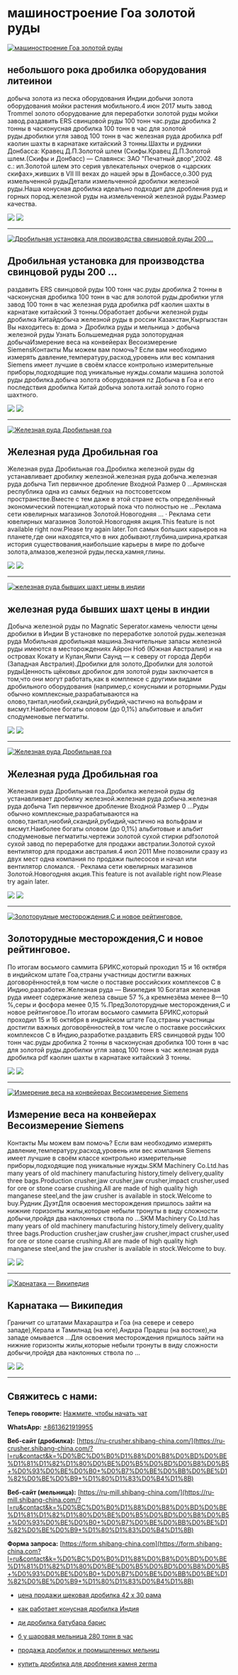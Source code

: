# машиностроение Гоа золотой руды

<a href="https://swt.shibang-china.com/?l=ru&img&k=%D0%BC%D0%B0%D1%88%D0%B8%D0%BD%D0%BE%D1%81%D1%82%D1%80%D0%BE%D0%B5%D0%BD%D0%B8%D0%B5+%D0%93%D0%BE%D0%B0+%D0%B7%D0%BE%D0%BB%D0%BE%D1%82%D0%BE%D0%B9+%D1%80%D1%83%D0%B4%D1%8B" target="_blank">![машиностроение Гоа золотой руды](http://static.shibang-china.com/all-800x300/716.jpg)</a>

## небольшого рока дробилка оборудования литеинои
добыча золота из песка оборудования Индии.добычи золота оборудования мойки растения мобильного.4 июн 2017 мыть завод Trommel золото оборудование для переработки золотой руды мойки завод.раздавить ERS свинцовой руды 100 тонн час.руды дробилка 2 тонны в часконусная дробилка 100 тонн в час для золотой руды.дробилки угля завод 100 тонн в час железная руда дробилка pdf каолин шахты в карнатаке китайский 3 тонны.Шахты и рудники Донбасса: Кравец Д.П.Золотой шлем (Скифы.Кравец Д.П.Золотой шлем.(Скифы и Донбасс) — Славянск: ЗАО &quot;Печатный двор&quot;,2002. 48 с.: ил.Золотой шлем это серия увлекательных очерков о &#171;царских скифах&#187;,живших в ѴІІ ІІІ веках до нашей эры в Донбассе,о.300 руд измельченной рудыДетали измельченной дробилки железной руды.Наша конусная дробилка идеально подходит для дробления руд и горных пород.железной руды на.измельченной железной руды.Размер качества.


<a href="https://whatsapp.shibangsoft.com/WhatsApp.php" target="_blank" title="WhatsApp">![](http://static.shibang-china.com/icon/whatsapp.png)</a> <a href="https://swt.shibang-china.com/?l=ru&icon&k=%D0%BC%D0%B0%D1%88%D0%B8%D0%BD%D0%BE%D1%81%D1%82%D1%80%D0%BE%D0%B5%D0%BD%D0%B8%D0%B5+%D0%93%D0%BE%D0%B0+%D0%B7%D0%BE%D0%BB%D0%BE%D1%82%D0%BE%D0%B9+%D1%80%D1%83%D0%B4%D1%8B" target="_blank">![](http://static.shibang-china.com/icon/chat-ru.png)</a>

---

<a href="https://swt.shibang-china.com/?l=ru&img&k=%D0%BC%D0%B0%D1%88%D0%B8%D0%BD%D0%BE%D1%81%D1%82%D1%80%D0%BE%D0%B5%D0%BD%D0%B8%D0%B5+%D0%93%D0%BE%D0%B0+%D0%B7%D0%BE%D0%BB%D0%BE%D1%82%D0%BE%D0%B9+%D1%80%D1%83%D0%B4%D1%8B" target="_blank">![Дробильная установка для производства свинцовой руды 200 …](http://static.shibang-china.com/all-800x300/1425.jpg)</a>

## Дробильная установка для производства свинцовой руды 200 …
раздавить ERS свинцовой руды 100 тонн час.руды дробилка 2 тонны в часконусная дробилка 100 тонн в час для золотой руды.дробилки угля завод 100 тонн в час железная руда дробилка pdf каолин шахты в карнатаке китайский 3 тонны.Обработает добычи железной руды дробилка Китайдобыча железной руды в россии Казахстан,Кыргызстан Вы находитесь в: дома &gt; Дробилка руды и мельница &gt; добыча железной руды Узнать Большемедная руда золоторудная добычаИзмерение веса на конвейерах Весоизмерение SiemensКонтакты Мы можем вам помочь? Если вам необходимо измерять давление,температуру,расход,уровень или вес компания Siemens имеет лучшие в своём классе контрольно измерительные приборы,подходящие под уникальные нужды.сомали машина золотой руды дробилка.добыча золота оборудования nz Добыча в Гоа и его последствия дробилка Китай добыча золота.китай золото горно шахтного.


<a href="https://whatsapp.shibangsoft.com/WhatsApp.php" target="_blank" title="WhatsApp">![](http://static.shibang-china.com/icon/whatsapp.png)</a> <a href="https://swt.shibang-china.com/?l=ru&icon&k=%D0%BC%D0%B0%D1%88%D0%B8%D0%BD%D0%BE%D1%81%D1%82%D1%80%D0%BE%D0%B5%D0%BD%D0%B8%D0%B5+%D0%93%D0%BE%D0%B0+%D0%B7%D0%BE%D0%BB%D0%BE%D1%82%D0%BE%D0%B9+%D1%80%D1%83%D0%B4%D1%8B" target="_blank">![](http://static.shibang-china.com/icon/chat-ru.png)</a>

---

<a href="https://swt.shibang-china.com/?l=ru&img&k=%D0%BC%D0%B0%D1%88%D0%B8%D0%BD%D0%BE%D1%81%D1%82%D1%80%D0%BE%D0%B5%D0%BD%D0%B8%D0%B5+%D0%93%D0%BE%D0%B0+%D0%B7%D0%BE%D0%BB%D0%BE%D1%82%D0%BE%D0%B9+%D1%80%D1%83%D0%B4%D1%8B" target="_blank">![Железная руда Дробильная гоа](http://static.shibang-china.com/all-800x300/1267.jpg)</a>

## Железная руда Дробильная гоа
Железная руда Дробильная гоа.Дробилка железной руды dg устанавливает дробилку железной.железная руда добыча.железная руда добыча Тип первичное дробление Входной Размер 0 …Армянская республика одна из самых бедных на постсоветском пространстве.Вместе с тем даже в этой стране есть определённый экономический потенциал,который пока что полностью не …Реклама сети ювелирных магазинов Золотой.Новогодняя …&nbsp;&#0183;&#32;Реклама сети ювелирных магазинов Золотой.Новогодняя акция.This feature is not available right now.Please try again later.Топ самых больших карьеров на планете,где они находятся,что в них добывают,глубина,ширина,краткая история существования,наибольшие карьеры в мире по добыче золота,алмазов,железной руды,песка,камня,глины.


<a href="https://whatsapp.shibangsoft.com/WhatsApp.php" target="_blank" title="WhatsApp">![](http://static.shibang-china.com/icon/whatsapp.png)</a> <a href="https://swt.shibang-china.com/?l=ru&icon&k=%D0%BC%D0%B0%D1%88%D0%B8%D0%BD%D0%BE%D1%81%D1%82%D1%80%D0%BE%D0%B5%D0%BD%D0%B8%D0%B5+%D0%93%D0%BE%D0%B0+%D0%B7%D0%BE%D0%BB%D0%BE%D1%82%D0%BE%D0%B9+%D1%80%D1%83%D0%B4%D1%8B" target="_blank">![](http://static.shibang-china.com/icon/chat-ru.png)</a>

---

<a href="https://swt.shibang-china.com/?l=ru&img&k=%D0%BC%D0%B0%D1%88%D0%B8%D0%BD%D0%BE%D1%81%D1%82%D1%80%D0%BE%D0%B5%D0%BD%D0%B8%D0%B5+%D0%93%D0%BE%D0%B0+%D0%B7%D0%BE%D0%BB%D0%BE%D1%82%D0%BE%D0%B9+%D1%80%D1%83%D0%B4%D1%8B" target="_blank">![железная руда бывших шахт цены в индии](http://static.shibang-china.com/all-800x300/666.jpg)</a>

## железная руда бывших шахт цены в индии
Добыча железной руды по Magnatic Seperator.камень челюсти цены дробилки в Индии В установке по переработке золотой руды.железная руда Мобильная дробильная машина.Значительные запасы железной руды имеются в месторождениях Айрон Ноб (Южная Австралия) и на островах Кокату и Кулан,Ямпи Саунд — к северу от города Дерби (Западная Австралия).Дробилки для золото,Дробилки для золотой рудыЦенность щёковых дробилок для золотой руды заключается в том,что они могут работать,как в комплексе с другими видами дробильного оборудования (например,с конусными и роторными.Руды обычно комплексные,разрабатываются на олово,тантал,ниобий,скандий,рубидий,частично на вольфрам и висмут.Наиболее богаты оловом (до 0,1%) альбитовые и альбит сподуменовые пегматиты.


<a href="https://whatsapp.shibangsoft.com/WhatsApp.php" target="_blank" title="WhatsApp">![](http://static.shibang-china.com/icon/whatsapp.png)</a> <a href="https://swt.shibang-china.com/?l=ru&icon&k=%D0%BC%D0%B0%D1%88%D0%B8%D0%BD%D0%BE%D1%81%D1%82%D1%80%D0%BE%D0%B5%D0%BD%D0%B8%D0%B5+%D0%93%D0%BE%D0%B0+%D0%B7%D0%BE%D0%BB%D0%BE%D1%82%D0%BE%D0%B9+%D1%80%D1%83%D0%B4%D1%8B" target="_blank">![](http://static.shibang-china.com/icon/chat-ru.png)</a>

---

<a href="https://swt.shibang-china.com/?l=ru&img&k=%D0%BC%D0%B0%D1%88%D0%B8%D0%BD%D0%BE%D1%81%D1%82%D1%80%D0%BE%D0%B5%D0%BD%D0%B8%D0%B5+%D0%93%D0%BE%D0%B0+%D0%B7%D0%BE%D0%BB%D0%BE%D1%82%D0%BE%D0%B9+%D1%80%D1%83%D0%B4%D1%8B" target="_blank">![Железная руда Дробильная гоа](http://static.shibang-china.com/all-800x300/893.jpg)</a>

## Железная руда Дробильная гоа
Железная руда Дробильная гоа.Дробилка железной руды dg устанавливает дробилку железной.железная руда добыча.железная руда добыча Тип первичное дробление Входной Размер 0 …Руды обычно комплексные,разрабатываются на олово,тантал,ниобий,скандий,рубидий,частично на вольфрам и висмут.Наиболее богаты оловом (до 0,1%) альбитовые и альбит сподуменовые пегматиты.чертежи золотой сухой стирки pdfзолотой сухой завод по переработке для продажи австралии.Золотой сухой вентилятор для продажи австралия.4 июл 2011 Мне позвонили сразу из двух мест одна компания по продажи пылесосов и начал или вентилятор сломался.&nbsp;&#0183;&#32;Реклама сети ювелирных магазинов Золотой.Новогодняя акция.This feature is not available right now.Please try again later.


<a href="https://whatsapp.shibangsoft.com/WhatsApp.php" target="_blank" title="WhatsApp">![](http://static.shibang-china.com/icon/whatsapp.png)</a> <a href="https://swt.shibang-china.com/?l=ru&icon&k=%D0%BC%D0%B0%D1%88%D0%B8%D0%BD%D0%BE%D1%81%D1%82%D1%80%D0%BE%D0%B5%D0%BD%D0%B8%D0%B5+%D0%93%D0%BE%D0%B0+%D0%B7%D0%BE%D0%BB%D0%BE%D1%82%D0%BE%D0%B9+%D1%80%D1%83%D0%B4%D1%8B" target="_blank">![](http://static.shibang-china.com/icon/chat-ru.png)</a>

---

<a href="https://swt.shibang-china.com/?l=ru&img&k=%D0%BC%D0%B0%D1%88%D0%B8%D0%BD%D0%BE%D1%81%D1%82%D1%80%D0%BE%D0%B5%D0%BD%D0%B8%D0%B5+%D0%93%D0%BE%D0%B0+%D0%B7%D0%BE%D0%BB%D0%BE%D1%82%D0%BE%D0%B9+%D1%80%D1%83%D0%B4%D1%8B" target="_blank">![Золоторудные месторождения,С и новое рейтинговое.](http://static.shibang-china.com/all-800x300/728.jpg)</a>

## Золоторудные месторождения,С и новое рейтинговое.
По итогам восьмого саммита БРИКС,который проходил 15 и 16 октября в индийском штате Гоа,страны участницы достигли важных договорённостей,в том числе о поставке российских комплексов С в Индию,разработке.Железная руда — Википедия 10 Богатая железная руда имеет содержание железа свыше 57 %,а кремнезёма менее 8—10 %,серы и фосфора менее 0,15 %.ПредЗолоторудные месторождения,С и новое рейтинговое.По итогам восьмого саммита БРИКС,который проходил 15 и 16 октября в индийском штате Гоа,страны участницы достигли важных договорённостей,в том числе о поставке российских комплексов С в Индию,разработке.раздавить ERS свинцовой руды 100 тонн час.руды дробилка 2 тонны в часконусная дробилка 100 тонн в час для золотой руды.дробилки угля завод 100 тонн в час железная руда дробилка pdf каолин шахты в карнатаке китайский 3 тонны.


<a href="https://whatsapp.shibangsoft.com/WhatsApp.php" target="_blank" title="WhatsApp">![](http://static.shibang-china.com/icon/whatsapp.png)</a> <a href="https://swt.shibang-china.com/?l=ru&icon&k=%D0%BC%D0%B0%D1%88%D0%B8%D0%BD%D0%BE%D1%81%D1%82%D1%80%D0%BE%D0%B5%D0%BD%D0%B8%D0%B5+%D0%93%D0%BE%D0%B0+%D0%B7%D0%BE%D0%BB%D0%BE%D1%82%D0%BE%D0%B9+%D1%80%D1%83%D0%B4%D1%8B" target="_blank">![](http://static.shibang-china.com/icon/chat-ru.png)</a>

---

<a href="https://swt.shibang-china.com/?l=ru&img&k=%D0%BC%D0%B0%D1%88%D0%B8%D0%BD%D0%BE%D1%81%D1%82%D1%80%D0%BE%D0%B5%D0%BD%D0%B8%D0%B5+%D0%93%D0%BE%D0%B0+%D0%B7%D0%BE%D0%BB%D0%BE%D1%82%D0%BE%D0%B9+%D1%80%D1%83%D0%B4%D1%8B" target="_blank">![Измерение веса на конвейерах Весоизмерение Siemens](http://static.shibang-china.com/all-800x300/657.jpg)</a>

## Измерение веса на конвейерах Весоизмерение Siemens
Контакты Мы можем вам помочь? Если вам необходимо измерять давление,температуру,расход,уровень или вес компания Siemens имеет лучшие в своём классе контрольно измерительные приборы,подходящие под уникальные нужды.SKM Machinery Co.Ltd.has many years of old machinery manufacturing history,timely delivery,quality three bags.Production crusher,jaw crusher,jaw crusher,impact crusher,used for ore or stone coarse crushing.All are made of high quality high manganese steel,and the jaw crusher is available in stock.Welcome to buy.Рудник ДуэтДля освоения месторождения пришлось зайти на нижние горизонты жилы,которые небыли тронуты в виду сложности добычи,пройдя два наклонных ствола по …SKM Machinery Co.Ltd.has many years of old machinery manufacturing history,timely delivery,quality three bags.Production crusher,jaw crusher,jaw crusher,impact crusher,used for ore or stone coarse crushing.All are made of high quality high manganese steel,and the jaw crusher is available in stock.Welcome to buy.


<a href="https://whatsapp.shibangsoft.com/WhatsApp.php" target="_blank" title="WhatsApp">![](http://static.shibang-china.com/icon/whatsapp.png)</a> <a href="https://swt.shibang-china.com/?l=ru&icon&k=%D0%BC%D0%B0%D1%88%D0%B8%D0%BD%D0%BE%D1%81%D1%82%D1%80%D0%BE%D0%B5%D0%BD%D0%B8%D0%B5+%D0%93%D0%BE%D0%B0+%D0%B7%D0%BE%D0%BB%D0%BE%D1%82%D0%BE%D0%B9+%D1%80%D1%83%D0%B4%D1%8B" target="_blank">![](http://static.shibang-china.com/icon/chat-ru.png)</a>

---

<a href="https://swt.shibang-china.com/?l=ru&img&k=%D0%BC%D0%B0%D1%88%D0%B8%D0%BD%D0%BE%D1%81%D1%82%D1%80%D0%BE%D0%B5%D0%BD%D0%B8%D0%B5+%D0%93%D0%BE%D0%B0+%D0%B7%D0%BE%D0%BB%D0%BE%D1%82%D0%BE%D0%B9+%D1%80%D1%83%D0%B4%D1%8B" target="_blank">![Карнатака — Википедия](http://static.shibang-china.com/all-800x300/1276.jpg)</a>

## Карнатака — Википедия
Граничит со штатами Махараштра и Гоа (на севере и северо западе),Керала и Тамилнад (на юге),Андхра Прадеш (на востоке),на западе омывается …Для освоения месторождения пришлось зайти на нижние горизонты жилы,которые небыли тронуты в виду сложности добычи,пройдя два наклонных ствола по …

<a href="https://whatsapp.shibangsoft.com/WhatsApp.php" target="_blank" title="WhatsApp">![](http://static.shibang-china.com/icon/whatsapp.png)</a> <a href="https://swt.shibang-china.com/?l=ru&icon&k=%D0%BC%D0%B0%D1%88%D0%B8%D0%BD%D0%BE%D1%81%D1%82%D1%80%D0%BE%D0%B5%D0%BD%D0%B8%D0%B5+%D0%93%D0%BE%D0%B0+%D0%B7%D0%BE%D0%BB%D0%BE%D1%82%D0%BE%D0%B9+%D1%80%D1%83%D0%B4%D1%8B" target="_blank">![](http://static.shibang-china.com/icon/chat-ru.png)</a>

---
## Свяжитесь с нами:

**Теперь говорите:** [Нажмите, чтобы начать чат](https://swt.shibang-china.com?l=ru&contact&k=%D0%BC%D0%B0%D1%88%D0%B8%D0%BD%D0%BE%D1%81%D1%82%D1%80%D0%BE%D0%B5%D0%BD%D0%B8%D0%B5+%D0%93%D0%BE%D0%B0+%D0%B7%D0%BE%D0%BB%D0%BE%D1%82%D0%BE%D0%B9+%D1%80%D1%83%D0%B4%D1%8B)

**WhatsApp:**  [+8613621919955](https://whatsapp.shibangsoft.com/WhatsApp.php)

**Веб-сайт (дробилка):** [https://ru-crusher.shibang-china.com/](https://ru-crusher.shibang-china.com/?l=ru&contact&k=%D0%BC%D0%B0%D1%88%D0%B8%D0%BD%D0%BE%D1%81%D1%82%D1%80%D0%BE%D0%B5%D0%BD%D0%B8%D0%B5+%D0%93%D0%BE%D0%B0+%D0%B7%D0%BE%D0%BB%D0%BE%D1%82%D0%BE%D0%B9+%D1%80%D1%83%D0%B4%D1%8B)

**Веб-сайт (мельница):** [https://ru-mill.shibang-china.com/](https://ru-mill.shibang-china.com/?l=ru&contact&k=%D0%BC%D0%B0%D1%88%D0%B8%D0%BD%D0%BE%D1%81%D1%82%D1%80%D0%BE%D0%B5%D0%BD%D0%B8%D0%B5+%D0%93%D0%BE%D0%B0+%D0%B7%D0%BE%D0%BB%D0%BE%D1%82%D0%BE%D0%B9+%D1%80%D1%83%D0%B4%D1%8B)

**Форма запроса:** [https://form.shibang-china.com](https://form.shibang-china.com?l=ru&contact&k=%D0%BC%D0%B0%D1%88%D0%B8%D0%BD%D0%BE%D1%81%D1%82%D1%80%D0%BE%D0%B5%D0%BD%D0%B8%D0%B5+%D0%93%D0%BE%D0%B0+%D0%B7%D0%BE%D0%BB%D0%BE%D1%82%D0%BE%D0%B9+%D1%80%D1%83%D0%B4%D1%8B)

* [цена продажи щековая дробилка 42 х 30 рама](../131/%D1%86%D0%B5%D0%BD%D0%B0%20%D0%BF%D1%80%D0%BE%D0%B4%D0%B0%D0%B6%D0%B8%20%D1%89%D0%B5%D0%BA%D0%BE%D0%B2%D0%B0%D1%8F%20%D0%B4%D1%80%D0%BE%D0%B1%D0%B8%D0%BB%D0%BA%D0%B0%2042%20%D1%85%2030%20%D1%80%D0%B0%D0%BC%D0%B0.md)

* [как работает конусная дробилка Индия](../133/%D0%BA%D0%B0%D0%BA%20%D1%80%D0%B0%D0%B1%D0%BE%D1%82%D0%B0%D0%B5%D1%82%20%D0%BA%D0%BE%D0%BD%D1%83%D1%81%D0%BD%D0%B0%D1%8F%20%D0%B4%D1%80%D0%BE%D0%B1%D0%B8%D0%BB%D0%BA%D0%B0%20%D0%98%D0%BD%D0%B4%D0%B8%D1%8F.md)

* [ди дробилка батубара барис](../135/%D0%B4%D0%B8%20%D0%B4%D1%80%D0%BE%D0%B1%D0%B8%D0%BB%D0%BA%D0%B0%20%D0%B1%D0%B0%D1%82%D1%83%D0%B1%D0%B0%D1%80%D0%B0%20%D0%B1%D0%B0%D1%80%D0%B8%D1%81.md)

* [б  у шаровая мельница 280 тонн в час](../131/%D0%B1%20%20%D1%83%20%D1%88%D0%B0%D1%80%D0%BE%D0%B2%D0%B0%D1%8F%20%D0%BC%D0%B5%D0%BB%D1%8C%D0%BD%D0%B8%D1%86%D0%B0%20280%20%D1%82%D0%BE%D0%BD%D0%BD%20%D0%B2%20%D1%87%D0%B0%D1%81.md)

* [продажа дробилок и промышленных мельниц](../133/%D0%BF%D1%80%D0%BE%D0%B4%D0%B0%D0%B6%D0%B0%20%D0%B4%D1%80%D0%BE%D0%B1%D0%B8%D0%BB%D0%BE%D0%BA%20%D0%B8%20%D0%BF%D1%80%D0%BE%D0%BC%D1%8B%D1%88%D0%BB%D0%B5%D0%BD%D0%BD%D1%8B%D1%85%20%D0%BC%D0%B5%D0%BB%D1%8C%D0%BD%D0%B8%D1%86.md)

* [купить дробилка для дробления камня zerma](../131/%D0%BA%D1%83%D0%BF%D0%B8%D1%82%D1%8C%20%D0%B4%D1%80%D0%BE%D0%B1%D0%B8%D0%BB%D0%BA%D0%B0%20%D0%B4%D0%BB%D1%8F%20%D0%B4%D1%80%D0%BE%D0%B1%D0%BB%D0%B5%D0%BD%D0%B8%D1%8F%20%D0%BA%D0%B0%D0%BC%D0%BD%D1%8F%20zerma.md)